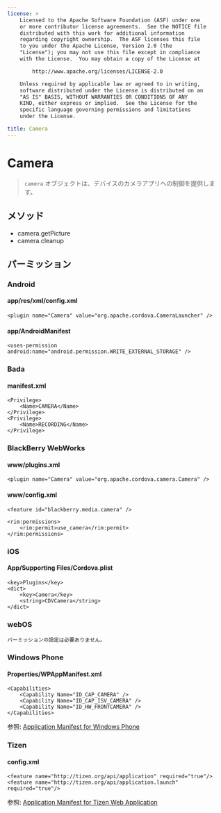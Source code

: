 ```yaml
---
license: >
    Licensed to the Apache Software Foundation (ASF) under one
    or more contributor license agreements.  See the NOTICE file
    distributed with this work for additional information
    regarding copyright ownership.  The ASF licenses this file
    to you under the Apache License, Version 2.0 (the
    "License"); you may not use this file except in compliance
    with the License.  You may obtain a copy of the License at

        http://www.apache.org/licenses/LICENSE-2.0

    Unless required by applicable law or agreed to in writing,
    software distributed under the License is distributed on an
    "AS IS" BASIS, WITHOUT WARRANTIES OR CONDITIONS OF ANY
    KIND, either express or implied.  See the License for the
    specific language governing permissions and limitations
    under the License.

title: Camera
---
```


Camera
======

> `camera` オブジェクトは、デバイスのカメラアプリへの制御を提供します。

メソッド
-------

- camera.getPicture
- camera.cleanup

パーミッション
-----------

### Android

#### app/res/xml/config.xml

    <plugin name="Camera" value="org.apache.cordova.CameraLauncher" />

#### app/AndroidManifest

    <uses-permission android:name="android.permission.WRITE_EXTERNAL_STORAGE" />

### Bada

#### manifest.xml

    <Privilege>
        <Name>CAMERA</Name>
    </Privilege>
    <Privilege>
        <Name>RECORDING</Name>
    </Privilege>

### BlackBerry WebWorks

#### www/plugins.xml

    <plugin name="Camera" value="org.apache.cordova.camera.Camera" />

#### www/config.xml

    <feature id="blackberry.media.camera" />

    <rim:permissions>
        <rim:permit>use_camera</rim:permit>
    </rim:permissions>

### iOS

#### App/Supporting Files/Cordova.plist

    <key>Plugins</key>
    <dict>
        <key>Camera</key>
        <string>CDVCamera</string>
    </dict>

### webOS

    パーミッションの設定は必要ありません。

### Windows Phone

#### Properties/WPAppManifest.xml

    <Capabilities>
        <Capability Name="ID_CAP_CAMERA" />
        <Capability Name="ID_CAP_ISV_CAMERA" />
        <Capability Name="ID_HW_FRONTCAMERA" />
    </Capabilities>

参照: [Application Manifest for Windows Phone](http://msdn.microsoft.com/en-us/library/ff769509%28v=vs.92%29.aspx)

### Tizen

#### config.xml

    <feature name="http://tizen.org/api/application" required="true"/>
    <feature name="http://tizen.org/api/application.launch" required="true"/>

参照: [Application Manifest for Tizen Web Application](https://developer.tizen.org/help/topic/org.tizen.help.gs/Creating%20a%20Project.html?path=0_1_1_3#8814682_CreatingaProject-EditingconfigxmlFeatures)
